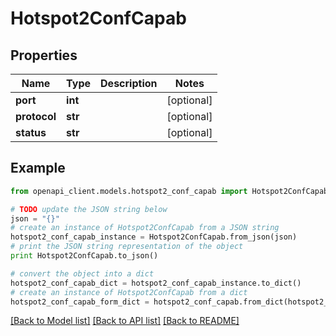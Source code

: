 # Hotspot2ConfCapab


## Properties

Name | Type | Description | Notes
------------ | ------------- | ------------- | -------------
**port** | **int** |  | [optional] 
**protocol** | **str** |  | [optional] 
**status** | **str** |  | [optional] 

## Example

```python
from openapi_client.models.hotspot2_conf_capab import Hotspot2ConfCapab

# TODO update the JSON string below
json = "{}"
# create an instance of Hotspot2ConfCapab from a JSON string
hotspot2_conf_capab_instance = Hotspot2ConfCapab.from_json(json)
# print the JSON string representation of the object
print Hotspot2ConfCapab.to_json()

# convert the object into a dict
hotspot2_conf_capab_dict = hotspot2_conf_capab_instance.to_dict()
# create an instance of Hotspot2ConfCapab from a dict
hotspot2_conf_capab_form_dict = hotspot2_conf_capab.from_dict(hotspot2_conf_capab_dict)
```
[[Back to Model list]](../README.md#documentation-for-models) [[Back to API list]](../README.md#documentation-for-api-endpoints) [[Back to README]](../README.md)


